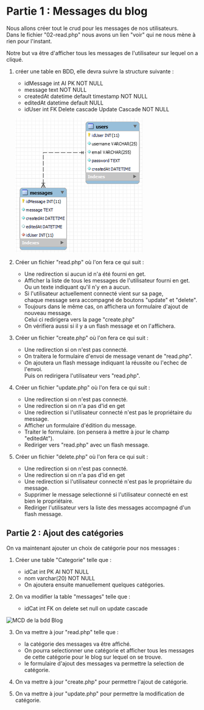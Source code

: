 # Partie 1 : Messages du blog #
Nous allons créer tout le crud pour les messages de nos utilisateurs.  
Dans le fichier "02-read.php" nous avons un lien "voir" qui ne nous mène à rien pour l'instant.  

Notre but va être d'afficher tous les messages de l'utilisateur sur lequel on a cliqué.

1. créer une table en BDD, elle devra suivre la structure suivante :
    - idMessage int AI PK NOT NULL
    - message text  NOT NULL
    - createdAt datetime default timestamp NOT NULL
    - editedAt datetime default NULL
    - idUser int FK Delete cascade Update Cascade NOT NULL
    
    ![MCD de la bdd Blog](../../../ressources/MCD/MCD-Blog-02.PNG)

2. Créer un fichier "read.php" où l'on fera ce qui suit :
    - Une redirection si aucun id n'a été fourni en get.
    - Afficher la liste de tous les messages de l'utilisateur fourni en get.  
        Ou un texte indiquant qu'il n'y en a aucun.
    - Si l'utilisateur actuellement connecté vient sur sa page,  
        chaque message sera accompagné de boutons "update" et "delete".  
    - Toujours dans le même cas, on affichera un formulaire d'ajout de nouveau message.  
        Celui ci redirigera vers la page "create.php"
    - On vérifiera aussi si il y a un flash message et on l'affichera.

3. Créer un fichier "create.php" où l'on fera ce qui suit :
    - Une redirection si on n'est pas connecté.
    - On traitera le formulaire d'envoi de message venant de "read.php".
    - On ajoutera un flash message indiquant la réussite ou l'echec de l'envoi.  
        Puis on redirigera l'utilisateur vers "read.php".

4. Créer un fichier "update.php" où l'on fera ce qui suit :
    - Une redirection si on n'est pas connecté.
    - Une redirection si on n'a pas d'id en get
    - Une redirection si l'utilisateur connecté n'est pas le propriétaire du message.
    - Afficher un formulaire d'édition du message.
    - Traiter le formulaire. (on pensera à mettre à jour le champ "editedAt").
    - Rediriger vers "read.php" avec un flash message.

5. Créer un fichier "delete.php" où l'on fera ce qui suit :
    - Une redirection si on n'est pas connecté.
    - Une redirection si on n'a pas d'id en get
    - Une redirection si l'utilisateur connecté n'est pas le propriétaire du message.
    - Supprimer le message selectionné si l'utilisateur connecté en est bien le propriétaire.
    - Rediriger l'utilisateur vers la liste des messages accompagné d'un flash message.

## Partie 2 : Ajout des catégories ##

On va maintenant ajouter un choix de catégorie pour nos messages :

1. Créer une table "Categorie" telle que :
    - idCat int PK AI NOT NULL
    - nom varchar(20) NOT NULL
    - On ajoutera ensuite manuellement quelques catégories.

2. On va modifier la table "messages" telle que :
    - idCat int FK on delete set null on update cascade

![MCD de la bdd Blog](../../../ressources/MCD/MCD-Blog-03.PNG)

3. On va mettre à jour "read.php" telle que :
    - la catégorie des messages va être affiché.
    - On pourra selectionner une catégorie et afficher tous les messages de cette catégorie pour le blog sur lequel on se trouve.
    - le formulaire d'ajout des messages va permettre la selection de catégorie.

4. On va mettre à jour "create.php" pour permettre l'ajout de catégorie.

5. On va mettre à jour "update.php" pour permettre la modification de catégorie.